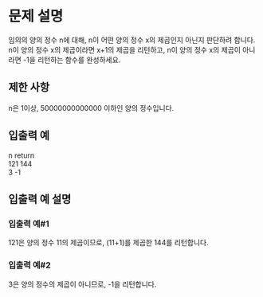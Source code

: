 # 문제 설명

임의의 양의 정수 n에 대해, n이 어떤 양의 정수 x의 제곱인지 아닌지 판단하려 합니다.  
n이 양의 정수 x의 제곱이라면 x+1의 제곱을 리턴하고, n이 양의 정수 x의 제곱이 아니라면 -1을 리턴하는 함수를 완성하세요.

## 제한 사항

n은 1이상, 50000000000000 이하인 양의 정수입니다.

## 입출력 예

n return  
121 144  
3 -1

## 입출력 예 설명

### 입출력 예#1

121은 양의 정수 11의 제곱이므로, (11+1)를 제곱한 144를 리턴합니다.

### 입출력 예#2

3은 양의 정수의 제곱이 아니므로, -1을 리턴합니다.
